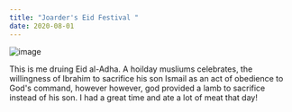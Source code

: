```yaml
---
title: "Joarder's Eid Festival "
date: 2020-08-01
---
```


![image](https://user-images.githubusercontent.com/85845607/121979914-0b484080-cd59-11eb-9e65-1d8f8914fcc7.png)


This is me druing Eid al-Adha. A hoilday musliums celebrates, the willingness of Ibrahim to sacrifice his son Ismail as an act of obedience to God's command, however 
however, god provided a lamb to sacrifice instead of his son. I had a great time and ate a lot of meat that day!
